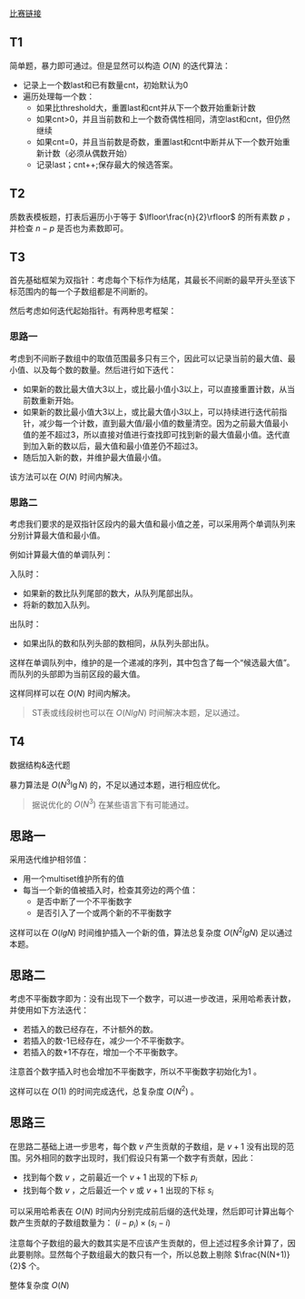 [比赛链接](https://leetcode.cn/contest/weekly-contest-352)

## T1

简单题，暴力即可通过。但是显然可以构造 $O(N)$ 的迭代算法：

* 记录上一个数last和已有数量cnt，初始默认为0
* 遍历处理每一个数：
    * 如果比threshold大，重置last和cnt并从下一个数开始重新计数
    * 如果cnt>0，并且当前数和上一个数奇偶性相同，清空last和cnt，但仍然继续
    * 如果cnt=0，并且当前数是奇数，重置last和cnt中断并从下一个数开始重新计数（必须从偶数开始）
    * 记录last；cnt++;保存最大的候选答案。

## T2

质数表模板题，打表后遍历小于等于 $\lfloor\frac{n}{2}\rfloor$ 的所有素数 $p$ ，并检查 $n-p$ 是否也为素数即可。

## T3

首先基础框架为双指针：考虑每个下标作为结尾，其最长不间断的最早开头至该下标范围内的每一个子数组都是不间断的。

然后考虑如何迭代起始指针。有两种思考框架：

### 思路一

考虑到不间断子数组中的取值范围最多只有三个，因此可以记录当前的最大值、最小值、以及每个数的数量。然后进行如下迭代：

* 如果新的数比最大值大3以上，或比最小值小3以上，可以直接重置计数，从当前数重新开始。
* 如果新的数比最小值大3以上，或比最大值小3以上，可以持续进行迭代前指针，减少每一个计数，直到最大值/最小值的数量清空。因为之前最大值最小值的差不超过3，所以直接对值进行查找即可找到新的最大值最小值。迭代直到加入新的数以后，最大值和最小值差仍不超过3。
* 随后加入新的数，并维护最大值最小值。

该方法可以在 $O(N)$ 时间内解决。

### 思路二

考虑我们要求的是双指针区段内的最大值和最小值之差，可以采用两个单调队列来分别计算最大值和最小值。

例如计算最大值的单调队列：

入队时：
* 如果新的数比队列尾部的数大，从队列尾部出队。
* 将新的数加入队列。

出队时：
* 如果出队的数和队列头部的数相同，从队列头部出队。

这样在单调队列中，维护的是一个递减的序列，其中包含了每一个“候选最大值”。而队列的头部即为当前区段的最大值。

这样同样可以在 $O(N)$ 时间内解决。

> ST表或线段树也可以在 $O(NlgN)$ 时间解决本题，足以通过。

## T4

数据结构&迭代题

暴力算法是 $O(N^3\lg N)$ 的，不足以通过本题，进行相应优化。

> 据说优化的 $O(N^3)$ 在某些语言下有可能通过。

## 思路一

采用迭代维护相邻值：

* 用一个multiset维护所有的值
* 每当一个新的值被插入时，检查其旁边的两个值：
    * 是否中断了一个不平衡数字
    * 是否引入了一个或两个新的不平衡数字

这样可以在 $O(lgN)$ 时间维护插入一个新的值，算法总复杂度 $O(N^2lgN)$ 足以通过本题。

## 思路二

考虑不平衡数字即为：没有出现下一个数字，可以进一步改进，采用哈希表计数，并使用如下方法迭代：

* 若插入的数已经存在，不计额外的数。
* 若插入的数-1已经存在，减少一个不平衡数字。
* 若插入的数+1不存在，增加一个不平衡数字。

注意首个数字插入时也会增加不平衡数字，所以不平衡数字初始化为1 。

这样可以在 $O(1)$ 的时间完成迭代，总复杂度 $O(N^2)$ 。

## 思路三

在思路二基础上进一步思考，每个数 $v$ 产生贡献的子数组，是 $v+1$ 没有出现的范围。另外相同的数字出现时，我们假设只有第一个数字有贡献，因此：

* 找到每个数 $v$ ，之前最近一个 $v+1$ 出现的下标 $p_i$
* 找到每个数 $v$ ，之后最近一个 $v$ 或 $v+1$ 出现的下标 $s_i$

可以采用哈希表在 $O(N)$ 时间内分别完成前后缀的迭代处理，然后即可计算出每个数产生贡献的子数组数量为： $(i-p_i)\times (s_i-i)$

注意每个子数组的最大的数其实是不应该产生贡献的，但上述过程多余计算了，因此要剔除。显然每个子数组最大的数只有一个，所以总数上剔除 $\frac{N(N+1)}{2}$ 个。

整体复杂度 $O(N)$ 